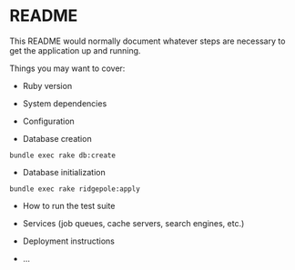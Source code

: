 # README

This README would normally document whatever steps are necessary to get the
application up and running.

Things you may want to cover:

* Ruby version

* System dependencies

* Configuration

* Database creation

```
bundle exec rake db:create
```

* Database initialization

```
bundle exec rake ridgepole:apply
```

* How to run the test suite

* Services (job queues, cache servers, search engines, etc.)

* Deployment instructions

* ...
